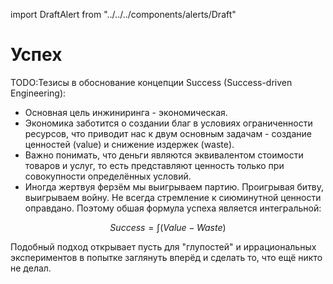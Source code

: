 import DraftAlert from "../../../components/alerts/Draft"

<DraftAlert />

# Успех

TODO:Тезисы в обоснование концепции Success (Success-driven Engineering):
* Основная цель инжиниринга - экономическая. 
* Экономика заботится о создании благ в условиях ограниченности ресурсов, что
  приводит нас к двум основным задачам - создание ценностей (value) и снижение
  издержек (waste).
* Важно понимать, что деньги являются эквивалентом стоимости товаров и услуг,
  то есть представляют ценность только при совокупности определённых условий.
* Иногда жертвуя ферзём мы выигрываем партию. Проигрывая битву, выигрываем
  войну. Не всегда стремление к сиюминутной ценности оправдано. Поэтому обшая
  формула успеха является интегральной:
  
$$
Success = \int(Value - Waste)
$$  

  Подобный подход открывает пусть для "глупостей" и иррациональных экспериментов
  в попытке заглянуть вперёд и сделать то, что ещё никто не делал.
